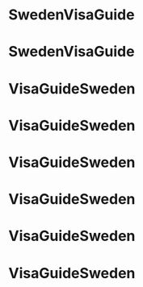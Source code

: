 # SwedenVisaGuide
# SwedenVisaGuide
# VisaGuideSweden
# VisaGuideSweden
# VisaGuideSweden
# VisaGuideSweden
# VisaGuideSweden
# VisaGuideSweden
